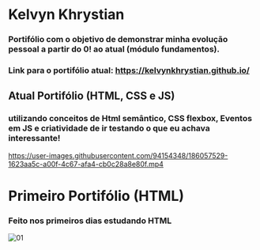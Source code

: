 # Kelvyn Khrystian 
### Portifólio com o objetivo de demonstrar minha evolução pessoal a partir do 0! ao atual (módulo fundamentos).
### Link para o portifólio atual: https://kelvynkhrystian.github.io/

## **Atual Portifólio (HTML, CSS e JS)**
### utilizando conceitos de Html semântico, CSS flexbox, Eventos em JS e criatividade de ir testando o que eu achava interessante!
https://user-images.githubusercontent.com/94154348/186057529-1623aa5c-a00f-4c67-afa4-cb0c28a8e80f.mp4

# **Primeiro Portifólio (HTML)**
### Feito nos primeiros dias estudando HTML
![01](https://user-images.githubusercontent.com/94154348/185300632-dd9fe33f-1868-4637-a694-88dc0af1040b.png)
